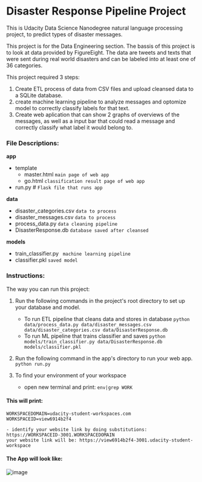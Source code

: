 # Disaster Response Pipeline Project
This is Udacity Data Science Nanodegree natural language processing project, to predict types of disaster messages.

This project is for the Data Engineering section. The bassis of this project is to look at data provided by FigureEight. The data are tweets and texts that were sent during real world disasters and can be labeled into at least one of 36 categories. 

This project required 3 steps:
  1. Create ETL process of data from CSV files and upload cleansed data to a SQLite database.
  2. create machine learning pipeline to analyze messages and optomize model to correctly classify labels for that text.
  3. Create web aplication that can show 2 graphs of overviews of the messages, as well as a input bar that could read a message and correctly classify what label it would belong to.

### File Descriptions:

**app**

  - template
    - master.html `main page of web app`
    - go.html `classification result page of web app`
  - run.py # `Flask file that runs app`

**data**

  - disaster_categories.csv `data to process`
  - disaster_messages.csv  `data to process`
  - process_data.py  `data cleaning pipeline`
  - DisasterResponse.db  `database saved after cleansed`

**models**

  - train_classifier.py  ` machine learning pipeline`
  - classifier.pkl  `saved model`


### Instructions:
The way you can run this project:

1. Run the following commands in the project's root directory to set up your database and model.

    - To run ETL pipeline that cleans data and stores in database
        `python data/process_data.py data/disaster_messages.csv data/disaster_categories.csv data/DisasterResponse.db`
    - To run ML pipeline that trains classifier and saves
        `python models/train_classifier.py data/DisasterResponse.db models/classifier.pkl`

2. Run the following command in the app's directory to run your web app.
    `python run.py`

3. To find your environment of your workspace  

    -  open new terminal and print: 
`env|grep WORK `

#### This will print: 
`WORKSPACEDOMAIN=udacity-student-workspaces.com WORKSPACEID=view6914b2f4`

    - identify your website link by doing substitutions: https://WORKSPACEID-3001.WORKSPACEDOMAIN 
    your website link will be: https://view6914b2f4-3001.udacity-student-workspace
    
#### The App will look like:
![image](https://user-images.githubusercontent.com/70536290/147861198-63764326-9115-49e0-b06f-8f0eb07a10bc.png)

    


